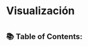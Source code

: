# Visualización

<h1><span style="font-size: 20px;">📚 <strong>Table of Contents</strong>:</span></h1>

```{tableofcontents}
```